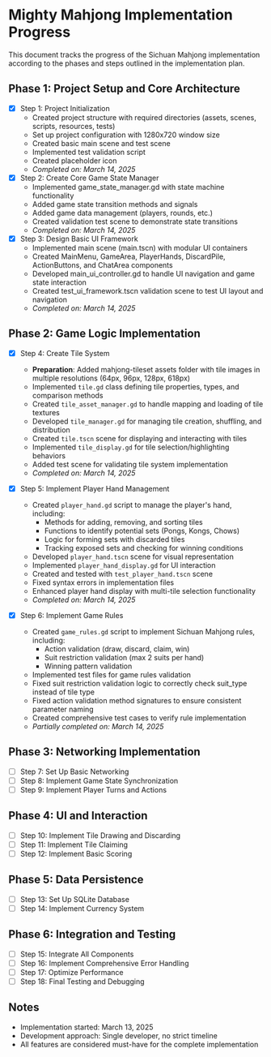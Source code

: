 # Mighty Mahjong Implementation Progress

This document tracks the progress of the Sichuan Mahjong implementation according to the phases and steps outlined in the implementation plan.

## Phase 1: Project Setup and Core Architecture
- [x] Step 1: Project Initialization
  - Created project structure with required directories (assets, scenes, scripts, resources, tests)
  - Set up project configuration with 1280x720 window size
  - Created basic main scene and test scene
  - Implemented test validation script
  - Created placeholder icon
  - *Completed on: March 14, 2025*
- [x] Step 2: Create Core Game State Manager
  - Implemented game_state_manager.gd with state machine functionality
  - Added game state transition methods and signals
  - Added game data management (players, rounds, etc.)
  - Created validation test scene to demonstrate state transitions
  - *Completed on: March 14, 2025*
- [x] Step 3: Design Basic UI Framework
  - Implemented main scene (main.tscn) with modular UI containers
  - Created MainMenu, GameArea, PlayerHands, DiscardPile, ActionButtons, and ChatArea components
  - Developed main_ui_controller.gd to handle UI navigation and game state interaction
  - Created test_ui_framework.tscn validation scene to test UI layout and navigation
  - *Completed on: March 14, 2025*

## Phase 2: Game Logic Implementation
- [x] Step 4: Create Tile System
  - **Preparation**: Added mahjong-tileset assets folder with tile images in multiple resolutions (64px, 96px, 128px, 618px)
  - Implemented `tile.gd` class defining tile properties, types, and comparison methods
  - Created `tile_asset_manager.gd` to handle mapping and loading of tile textures
  - Developed `tile_manager.gd` for managing tile creation, shuffling, and distribution
  - Created `tile.tscn` scene for displaying and interacting with tiles
  - Implemented `tile_display.gd` for tile selection/highlighting behaviors
  - Added test scene for validating tile system implementation
  - *Completed on: March 14, 2025*

- [x] Step 5: Implement Player Hand Management 
  - Created `player_hand.gd` script to manage the player's hand, including:
	- Methods for adding, removing, and sorting tiles
	- Functions to identify potential sets (Pongs, Kongs, Chows)
	- Logic for forming sets with discarded tiles
	- Tracking exposed sets and checking for winning conditions
  - Developed `player_hand.tscn` scene for visual representation
  - Implemented `player_hand_display.gd` for UI interaction
  - Created and tested with `test_player_hand.tscn` scene
  - Fixed syntax errors in implementation files
  - Enhanced player hand display with multi-tile selection functionality
  - *Completed on: March 14, 2025*

- [x] Step 6: Implement Game Rules
  - Created `game_rules.gd` script to implement Sichuan Mahjong rules, including:
    - Action validation (draw, discard, claim, win)
    - Suit restriction validation (max 2 suits per hand)
    - Winning pattern validation
  - Implemented test files for game rules validation
  - Fixed suit restriction validation logic to correctly check suit_type instead of tile type
  - Fixed action validation method signatures to ensure consistent parameter naming
  - Created comprehensive test cases to verify rule implementation
  - *Partially completed on: March 14, 2025*

## Phase 3: Networking Implementation
- [ ] Step 7: Set Up Basic Networking
- [ ] Step 8: Implement Game State Synchronization
- [ ] Step 9: Implement Player Turns and Actions

## Phase 4: UI and Interaction
- [ ] Step 10: Implement Tile Drawing and Discarding
- [ ] Step 11: Implement Tile Claiming
- [ ] Step 12: Implement Basic Scoring

## Phase 5: Data Persistence
- [ ] Step 13: Set Up SQLite Database
- [ ] Step 14: Implement Currency System

## Phase 6: Integration and Testing
- [ ] Step 15: Integrate All Components
- [ ] Step 16: Implement Comprehensive Error Handling
- [ ] Step 17: Optimize Performance
- [ ] Step 18: Final Testing and Debugging

## Notes
- Implementation started: March 13, 2025
- Development approach: Single developer, no strict timeline
- All features are considered must-have for the complete implementation
